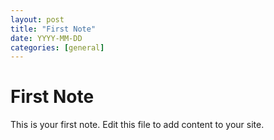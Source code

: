 ```yaml
---
layout: post
title: "First Note"
date: YYYY-MM-DD
categories: [general]
---
```


# First Note

This is your first note. Edit this file to add content to your site.
